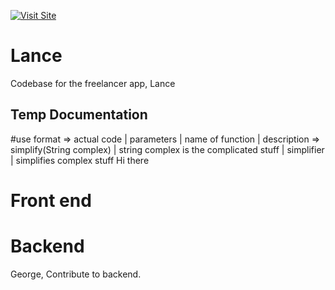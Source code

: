 [![Visit Site](https://img.shields.io/badge/Live%20Demo-Azure-blue?style=for-the-badge)](https://lance-gx1d.onrender.com)


# Lance
Codebase for the freelancer app, Lance

## Temp Documentation
#use format => actual code | parameters | name of function | description =>
simplify(String complex) | string complex is the complicated stuff | simplifier | simplifies complex stuff
Hi there

# Front end
# Backend
George, Contribute to backend.
